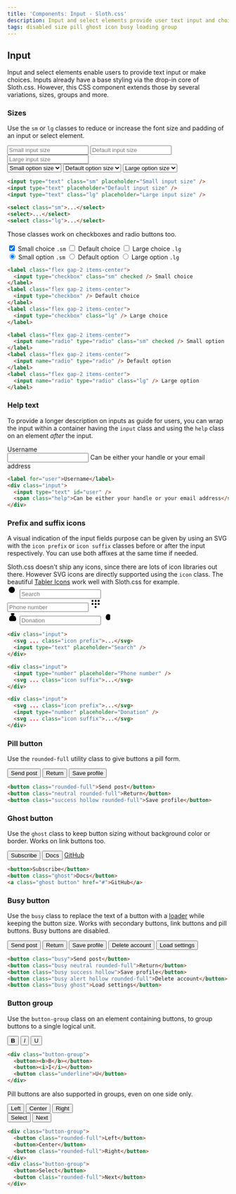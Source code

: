 ```yaml
---
title: 'Components: Input - Sloth.css'
description: Input and select elements provide user text input and choices
tags: disabled size pill ghost icon busy loading group
---
```


## Input

Input and select elements enable users to provide text input or make choices. Inputs already have a base styling via the drop-in core of Sloth.css. However, this CSS component extends those by several variations, sizes, groups and more.

### Sizes

Use the `sm` or `lg` classes to reduce or increase the font size and padding of an input or select element.

<div class="demo flex items-center gap-4">
  <div class="w-1/2 flex-col flex-wrap items-center gap-4">
    <input type="text" class="sm" placeholder="Small input size" />
    <input type="text" placeholder="Default input size" />
    <input type="text" class="lg" placeholder="Large input size" />
  </div>
  <div class="w-1/2 flex-col flex-wrap items-center gap-4">
    <select class="sm">
      <option>Small option size</option>
    </select>
    <select>
      <option>Default option size</option>
    </select>
    <select class="lg">
      <option>Large option size</option>
    </select>
  </div>
</div>

```html
<input type="text" class="sm" placeholder="Small input size" />
<input type="text" placeholder="Default input size" />
<input type="text" class="lg" placeholder="Large input size" />

<select class="sm">...</select>
<select>...</select>
<select class="lg">...</select>
```

Those classes work on checkboxes and radio buttons too.

<div class="demo flex items-center gap-4">
  <div class="w-1/2 flex-col flex-wrap gap-4">
    <label class="flex gap-2 items-center">
      <input type="checkbox" class="sm" checked /> Small choice <code>.sm</code>
    </label>
    <label class="flex gap-2 items-center">
      <input type="checkbox" /> Default choice
    </label>
    <label class="flex gap-2 items-center">
      <input type="checkbox" class="lg" /> Large choice <code>.lg</code>
    </label>
  </div>
  <div class="w-1/2 flex-col flex-wrap gap-4">
    <label class="flex gap-2 items-center">
      <input name="radio" type="radio" class="sm" checked /> Small option <code>.sm</code>
    </label>
    <label class="flex gap-2 items-center">
      <input name="radio" type="radio" /> Default option
    </label>
    <label class="flex gap-2 items-center">
      <input name="radio" type="radio" class="lg" /> Large option <code>.lg</code>
    </label>
  </div>
</div>

```html
<label class="flex gap-2 items-center">
  <input type="checkbox" class="sm" checked /> Small choice
</label>
<label class="flex gap-2 items-center">
  <input type="checkbox" /> Default choice
</label>
<label class="flex gap-2 items-center">
  <input type="checkbox" class="lg" /> Large choice
</label>

<label class="flex gap-2 items-center">
  <input name="radio" type="radio" class="sm" checked /> Small option
</label>
<label class="flex gap-2 items-center">
  <input name="radio" type="radio" /> Default option
</label>
<label class="flex gap-2 items-center">
  <input name="radio" type="radio" class="lg" /> Large option
</label>
```

### Help text

To provide a longer description on inputs as guide for users, you can wrap the input within a container having the `input` class and using the `help` class on an element *after* the input.

<div class="demo">
  <label for="user">Username</label>
  <div class="input">
    <input type="text" id="user" />
    <span class="help">Can be either your handle or your email address</span>
  </div>
</div>

```html
<label for="user">Username</label>
<div class="input">
  <input type="text" id="user" />
  <span class="help">Can be either your handle or your email address</span>
</div>
```

### Prefix and suffix icons

A visual indication of the input fields purpose can be given by using an SVG with the `icon prefix` or `icon suffix` classes before or after the input respectively. You can use both affixes at the same time if needed.

<div class="callout accent">
  Sloth.css doesn't ship any icons, since there are lots of icon libraries out there. However SVG icons are directly supported using the <code>icon</code> class. The beautiful <a href="https://tabler.io/icons" target="_blank">Tabler Icons</a> work well with Sloth.css for example.
</div>

<div class="demo flex flex-wrap items-center gap-4">
  <div class="input">
    <svg xmlns="http://www.w3.org/2000/svg" width="24" height="24" viewBox="0 0 24 24" class="icon prefix"><path d="M10 10m-7 0a7 7 0 1 0 14 0a7 7 0 1 0 -14 0" /><path d="M21 21l-6 -6" /></svg>
    <input type="text" placeholder="Search" />
  </div>
  <div class="input">
    <input type="number" placeholder="Phone number" />
    <svg xmlns="http://www.w3.org/2000/svg" width="24" height="24" viewBox="0 0 24 24" class="icon suffix"><path d="M4 3h2a1 1 0 0 1 1 1v2a1 1 0 0 1 -1 1h-2a1 1 0 0 1 -1 -1v-2a1 1 0 0 1 1 -1z" /><path d="M18 3h2a1 1 0 0 1 1 1v2a1 1 0 0 1 -1 1h-2a1 1 0 0 1 -1 -1v-2a1 1 0 0 1 1 -1z" /><path d="M11 3h2a1 1 0 0 1 1 1v2a1 1 0 0 1 -1 1h-2a1 1 0 0 1 -1 -1v-2a1 1 0 0 1 1 -1z" /><path d="M4 10h2a1 1 0 0 1 1 1v2a1 1 0 0 1 -1 1h-2a1 1 0 0 1 -1 -1v-2a1 1 0 0 1 1 -1z" /><path d="M18 10h2a1 1 0 0 1 1 1v2a1 1 0 0 1 -1 1h-2a1 1 0 0 1 -1 -1v-2a1 1 0 0 1 1 -1z" /><path d="M11 10h2a1 1 0 0 1 1 1v2a1 1 0 0 1 -1 1h-2a1 1 0 0 1 -1 -1v-2a1 1 0 0 1 1 -1z" /><path d="M11 17h2a1 1 0 0 1 1 1v2a1 1 0 0 1 -1 1h-2a1 1 0 0 1 -1 -1v-2a1 1 0 0 1 1 -1z" /></svg>
  </div>
  <div class="input">
    <svg xmlns="http://www.w3.org/2000/svg" width="24" height="24" viewBox="0 0 24 24" class="icon prefix"><path d="M9.5 3h5a1.5 1.5 0 0 1 1.5 1.5a3.5 3.5 0 0 1 -3.5 3.5h-1a3.5 3.5 0 0 1 -3.5 -3.5a1.5 1.5 0 0 1 1.5 -1.5z" /><path d="M4 17v-1a8 8 0 1 1 16 0v1a4 4 0 0 1 -4 4h-8a4 4 0 0 1 -4 -4z" /></svg>
    <input type="number" placeholder="Donation" />
    <svg xmlns="http://www.w3.org/2000/svg" width="24" height="24" viewBox="0 0 24 24" class="icon suffix"><path d="M17.2 7a6 7 0 1 0 0 10" /><path d="M13 10h-8m0 4h8" /></svg>
  </div>
</div>

```html
<div class="input">
  <svg ... class="icon prefix">...</svg>
  <input type="text" placeholder="Search" />
</div>

<div class="input">
  <input type="number" placeholder="Phone number" />
  <svg ... class="icon suffix">...</svg>
</div>

<div class="input">
  <svg ... class="icon prefix">...</svg>
  <input type="number" placeholder="Donation" />
  <svg ... class="icon suffix">...</svg>
</div>
```

### Pill button

Use the `rounded-full` utility class to give buttons a pill form.

<div class="demo flex flex-wrap gap-4">
  <button class="rounded-full">Send post</button>
  <button class="neutral rounded-full">Return</button>
  <button class="success hollow rounded-full">Save profile</button>
</div>

```html
<button class="rounded-full">Send post</button>
<button class="neutral rounded-full">Return</button>
<button class="success hollow rounded-full">Save profile</button>
```

### Ghost button

Use the `ghost` class to keep button sizing without background color or border. Works on link buttons too.

<div class="demo flex flex-wrap gap-4">
  <button>Subscribe</button>
  <button class="ghost">Docs</button>
  <a class="ghost button" href="#">GitHub</a>
</div>

```html
<button>Subscribe</button>
<button class="ghost">Docs</button>
<a class="ghost button" href="#">GitHub</a>
```

### Busy button

Use the `busy` class to replace the text of a button with a <a href="/components/loader">loader</a> while keeping the button size. Works with secondary buttons, link buttons and pill buttons. Busy buttons are disabled.

<div class="demo flex flex-wrap items-center gap-8">
  <button class="busy">Send post</button>
  <button class="busy neutral rounded-full">Return</button>
  <button class="busy success hollow">Save profile</button>
  <button class="busy alert hollow rounded-full">Delete account</button>
  <button class="busy ghost">Load settings</button>
</div>

```html
<button class="busy">Send post</button>
<button class="busy neutral rounded-full">Return</button>
<button class="busy success hollow">Save profile</button>
<button class="busy alert hollow rounded-full">Delete account</button>
<button class="busy ghost">Load settings</button>
```

### Button group

Use the `button-group` class on an element containing buttons, to group buttons to a single logical unit.

<div class="demo flex flex-wrap gap-4">
  <div class="button-group font-mono">
    <button><b>B</b></button>
    <button><i>I</i></button>
    <button class="underline">U</button>
  </div>
</div>

```html
<div class="button-group">
  <button><b>B</b></button>
  <button><i>I</i></button>
  <button class="underline">U</button>
</div>
```

Pill buttons are also supported in groups, even on one side only.

<div class="demo flex flex-wrap gap-8">
  <div class="button-group">
    <button class="rounded-full">Left</button>
    <button>Center</button>
    <button class="rounded-full">Right</button>
  </div>
  <div class="button-group">
    <button>Select</button>
    <button class="rounded-full">Next</button>
  </div>
</div>

```html
<div class="button-group">
  <button class="rounded-full">Left</button>
  <button>Center</button>
  <button class="rounded-full">Right</button>
</div>
<div class="button-group">
  <button>Select</button>
  <button class="rounded-full">Next</button>
</div>
```
